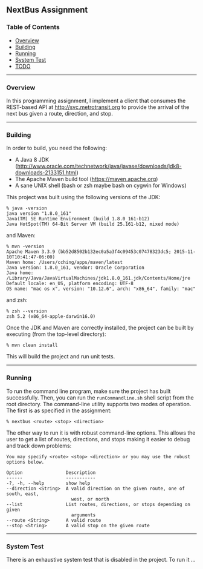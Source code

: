 ## NextBus Assignment

### Table of Contents
- [Overview](#overview)
- [Building](#building)
- [Running](#running)
- [System Test](#system_test)
- [TODO](#todo)

***
<div id="overview"/>

### Overview

In this programming assignment, I implement a client that consumes the REST-based API at http://svc.metrotransit.org to provide the arrival of the next bus given a route, direction, and stop.

***
<div id="building"/>

### Building

In order to build, you need the following:

* A Java 8 JDK (http://www.oracle.com/technetwork/java/javase/downloads/jdk8-downloads-2133151.html)
* The Apache Maven build tool (https://maven.apache.org)
* A sane UNIX shell (bash or zsh maybe bash on cygwin for Windows)

This project was built using the following versions of the JDK:

    % java -version
    java version "1.8.0_161"
    Java(TM) SE Runtime Environment (build 1.8.0_161-b12)
    Java HotSpot(TM) 64-Bit Server VM (build 25.161-b12, mixed mode)

and Maven:

    % mvn -version
    Apache Maven 3.3.9 (bb52d8502b132ec0a5a3f4c09453c07478323dc5; 2015-11-10T10:41:47-06:00)
    Maven home: /Users/cching/apps/maven/latest
    Java version: 1.8.0_161, vendor: Oracle Corporation
    Java home: /Library/Java/JavaVirtualMachines/jdk1.8.0_161.jdk/Contents/Home/jre
    Default locale: en_US, platform encoding: UTF-8
    OS name: "mac os x", version: "10.12.6", arch: "x86_64", family: "mac"

and zsh:

    % zsh --version
    zsh 5.2 (x86_64-apple-darwin16.0)

Once the JDK and Maven are correctly installed, the project can be built by executing (from the top-level directory):

    % mvn clean install

This will build the project and run unit tests.

***
<div id="running"/>

### Running

To run the command line program, make sure the project has built successfully.  Then, you can run the `runCommandline.sh` shell script from the root directory.  The command-line utility supports two modes of operation.  The first is as specified in the assignment:

    % nextbus <route> <stop> <direction>

The other way to run it is with robust command-line options.  This allows the user to get a list of routes, directions, and stops making it easier to debug and track down problems:

    You may specify <route> <stop> <direction> or you may use the robust options below.

    Option                Description
    ------                -----------
    -?, -h, --help        show help
    --direction <String>  A valid direction on the given route, one of south, east,
                            west, or north
    --list                List routes, directions, or stops depending on given
                            arguments
    --route <String>      A valid route
    --stop <String>       A valid stop on the given route

***
<div id="system_test"/>

### System Test

There is an exhaustive system test that is disabled in the project.  To run it ...

